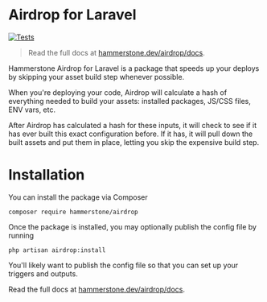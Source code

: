 # Airdrop for Laravel

[![Tests](https://github.com/hammerstonehq/airdrop/actions/workflows/tests.yml/badge.svg)](https://github.com/hammerstonehq/airdrop/actions/workflows/tests.yml)

> Read the full docs at [hammerstone.dev/airdrop/docs](https://hammerstone.dev/airdrop/docs/main/overview).

Hammerstone Airdrop for Laravel is a package that speeds up your deploys by skipping your asset build step whenever possible.

When you're deploying your code, Airdrop will calculate a hash of everything needed to build your assets: installed packages, JS/CSS files, ENV vars, etc.

After Airdrop has calculated a hash for these inputs, it will check to see if it has ever built this exact configuration before. If it has, it will pull down the built assets and put them in place, letting you skip the expensive build step.


# Installation

You can install the package via Composer
```console
composer require hammerstone/airdrop
```

Once the package is installed, you may optionally publish the config file by running 
```console
php artisan airdrop:install
```

You'll likely want to publish the config file so that you can set up your triggers and outputs.

Read the full docs at [hammerstone.dev/airdrop/docs](https://hammerstone.dev/airdrop/docs/main/overview).
